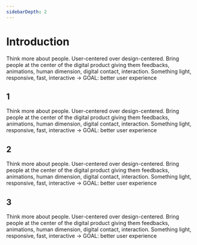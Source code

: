 ```yaml
---
sidebarDepth: 2
---
```


# Introduction

Think more about people. User-centered over design-centered. Bring people at the center of the digital product giving them feedbacks, animations, human dimension, digital contact, interaction.
Something light, responsive, fast, interactive → GOAL: better user experience

## 1

Think more about people. User-centered over design-centered. Bring people at the center of the digital product giving them feedbacks, animations, human dimension, digital contact, interaction.
Something light, responsive, fast, interactive → GOAL: better user experience

## 2

Think more about people. User-centered over design-centered. Bring people at the center of the digital product giving them feedbacks, animations, human dimension, digital contact, interaction.
Something light, responsive, fast, interactive → GOAL: better user experience

## 3

Think more about people. User-centered over design-centered. Bring people at the center of the digital product giving them feedbacks, animations, human dimension, digital contact, interaction.
Something light, responsive, fast, interactive → GOAL: better user experience
